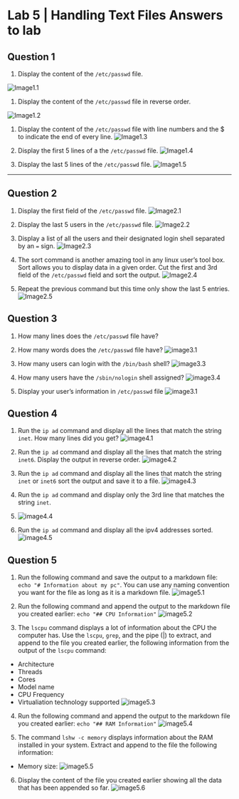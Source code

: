 # Lab 5 | Handling Text Files Answers to lab
 
## Question 1 

1. Display the content of the `/etc/passwd` file.
   
![Image1.1](../imgs/Lab5/Q1.1.png)

1. Display the content of the `/etc/passwd` file in reverse order.
   
![Image1.2](../imgs/Lab5/Q1.2.png)

1. Display the content of the `/etc/passwd` file with line numbers and the $ to indicate the end of every line.
![Image1.3](../imgs/Lab5/Q1.3.png)

4. Display the first 5 lines of a the `/etc/passwd` file.
![Image1.4](../imgs/Lab5/Q1.4.png)

5. Display the last 5 lines of the `/etc/passwd` file.
![Image1.5](../imgs/Lab5/Q1.5.png)

---
## Question 2

1. Display the first field of the `/etc/passwd` file.
![Image2.1](../imgs/Lab5/Q2.1.png)

2. Display the last 5 users in the `/etc/passwd` file.
![Image2.2](../imgs/Lab5/Q2.2.png)

3. Display a list of all the users and their designated login shell separated by an `=` sign.
![Image2.3](../imgs/Lab5/Q2.3.png)

4. The sort command is another amazing tool in any linux user’s tool box. Sort allows you to display data in a given order. Cut the first and 3rd field of the `/etc/passwd` field and sort the output. 
![Image2.4](../imgs/Lab5/Q2.4.png)

5. Repeat the previous command but this time only show the last 5 entries.
![Image2.5](../imgs/Lab5/Q2.5.png)



## Question 3

1. How many lines does the `/etc/passwd` file have?
2. How many words does the `/etc/passwd` file have?
![image3.1](../imgs/Lab5/Q3.1-2.png)


3. How many users can login with the `/bin/bash` shell?
![image3.3](../imgs/Lab5/Q3.3.png)

4. How many users have the `/sbin/nologin` shell assigned?
![image3.4](../imgs/Lab5/Q3.4.png)

5. Display your user’s information in `/etc/passwd` file
![image3.1](../imgs/Lab5/Q3.5.png)


## Question 4

1. Run the `ip ad` command and display all the lines that match the string `inet`. How many lines did you get? 
![image4.1](../imgs/Lab5/Q4.1.png)

2. Run the `ip ad` command and display all the lines that match the string `inet6`. Display the output in reverse order.
![image4.2](../imgs/Lab5/Q4.2.png)

3. Run the `ip ad` command and display all the lines that match the string `inet` or `inet6` sort the output and save it to a file.
![image4.3](../imgs/Lab5/Q4.3.png)

4. Run the `ip ad` command and display only the 3rd line that matches the string `inet`.
5. ![image4.4](../imgs/Lab5/Q4.4.png)
   
6. Run the `ip ad` command and display all the ipv4 addresses sorted.
![image4.5](../imgs/Lab5/Q4.5.png)

## Question 5

1. Run the following command and save the output to a markdown file: `echo "# Information about my pc"`. You can use any naming convention you want for the file as long as it is a markdown file.
![image5.1](../imgs/Lab5/Q5.1.png)

2. Run the following command and append the output to the markdown file you created earlier: `echo "## CPU Information"`
![image5.2](../imgs/Lab5/Q5.2.png)

3. The `lscpu` command displays a lot of information about the CPU the computer has. Use the `lscpu`, `grep`, and the pipe (|) to extract, and append to the file you created earlier, the following information from the output of the `lscpu` command:
* Architecture
* Threads
* Cores
* Model name
* CPU Frequency
* Virtualiation technology supported
![image5.3](../imgs/Lab5/Q5.3.png)

4. Run the following command and append the output to the markdown file you created earlier: `echo "## RAM Information"`
![image5.4](../imgs/Lab5/Q5.4.png)

5. The command `lshw -c memory` displays information about the RAM installed in your system. Extract and append to the file the following information:
* Memory size:
![image5.5](../imgs/Lab5/Q5.5.png)

6. Display the content of the file you created earlier showing all the data that has been appended so far.
![image5.6](../imgs/Lab5/Q5.6.png)
